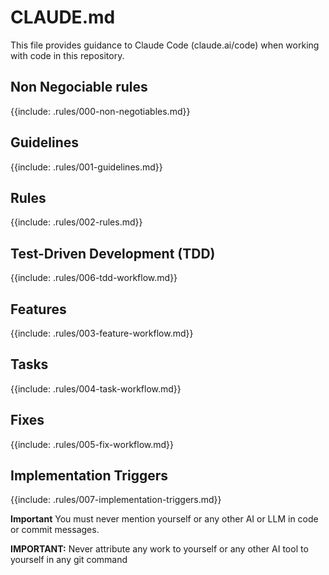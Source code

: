 # CLAUDE.md

This file provides guidance to Claude Code (claude.ai/code) when working with code in this repository.

## Non Negociable rules
{{include: .rules/000-non-negotiables.md}}

## Guidelines 
{{include: .rules/001-guidelines.md}}

## Rules 
{{include: .rules/002-rules.md}}

## Test-Driven Development (TDD)
{{include: .rules/006-tdd-workflow.md}}

## Features 
{{include: .rules/003-feature-workflow.md}}

## Tasks 
{{include: .rules/004-task-workflow.md}}

## Fixes 
{{include: .rules/005-fix-workflow.md}}

## Implementation Triggers 
{{include: .rules/007-implementation-triggers.md}}

**Important** You must never mention yourself or any other AI or LLM in code or commit messages.

**IMPORTANT:** Never attribute any work to yourself or any other AI tool to yourself in any git command